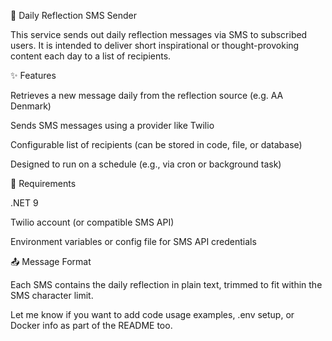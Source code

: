 📲 Daily Reflection SMS Sender

This service sends out daily reflection messages via SMS to subscribed users. It is intended to deliver short inspirational or thought-provoking content each day to a list of recipients.

✨ Features

Retrieves a new message daily from the reflection source (e.g. AA Denmark)

Sends SMS messages using a provider like Twilio

Configurable list of recipients (can be stored in code, file, or database)

Designed to run on a schedule (e.g., via cron or background task)

🔧 Requirements

.NET 9

Twilio account (or compatible SMS API)

Environment variables or config file for SMS API credentials

📤 Message Format

Each SMS contains the daily reflection in plain text, trimmed to fit within the SMS character limit.

Let me know if you want to add code usage examples, .env setup, or Docker info as part of the README too.
